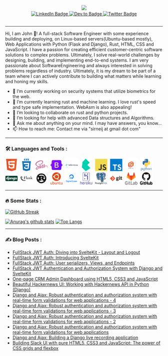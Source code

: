  <div id="header" align="center">
  <img src="https://media.giphy.com/media/M9gbBd9nbDrOTu1Mqx/giphy.gif" width="100"/>
 <div id="badges">
  <a href="https://www.linkedin.com/in/idogun-john-nelson/">
    <img src="https://img.shields.io/badge/LinkedIn-blue?style=for-the-badge&logo=linkedin&logoColor=white" alt="LinkedIn Badge"/>
  </a>
  <a href="https://dev.to/sirneij/">
    <img src="https://img.shields.io/badge/Dev.to-black?style=for-the-badge&logo=dev.to&logoColor=white" alt="Dev.to Badge"/>
  </a>
  <a href="https://twitter.com/sirneij">
    <img src="https://img.shields.io/badge/Twitter-blue?style=for-the-badge&logo=twitter&logoColor=white" alt="Twitter Badge"/>
  </a>
</div>
 <img src="https://komarev.com/ghpvc/?username=sirneij&style=flat-square&color=blue" alt=""/>
</div>

--- 
 Hi, I am John 👋! A full-stack Software Engineer with some experience building and deploying, on Linux-based servers(Ubuntu-based mostly), Web Applications with Python (Flask and Django), Rust, HTML, CSS and JavaScript. I have a passion for creating efficient customer-centric software solutions to complex problems. Ultimately, I solve real-world challenges by designing, building, and implementing end-to-end systems. I am very passionate about SoftwareEngineering and always interested in solving problems regardless of industry. Ultimately, it is my dream to be part of a team where I can actively contribute to building what matters while learning and honing my skills.
- 🔭 I’m currently working on security systems that utilize biometrics for the web.
- 🌱 I’m currently learning rust and machine learning. I love rust's speed and type safe implementation. WebAsm is also appealing!
- 👯 I’m looking to collaborate on rust and python projects.
- 🤔 I’m looking for help with advanced Data structures and Algorithms.
- 💬 Ask me about anything on your mind. I may have answers, you know...
- 📫 How to reach me: Contact me via "sirneij at gmail dot com"

<!--
**Sirneij/Sirneij** is a ✨ _special_ ✨ repository because its `README.md` (this file) appears on your GitHub profile.

Here are some ideas to get you started:

- 🔭 I’m currently working on ...
- 🌱 I’m currently learning ...
- 👯 I’m looking to collaborate on ...
- 🤔 I’m looking for help with ...
- 💬 Ask me about ...
- 📫 How to reach me: ...
- 😄 Pronouns: ...
- ⚡ Fun fact: ...
-->
---
### :hammer_and_wrench: Languages and Tools :
<div>
 <img src="https://github.com/devicons/devicon/blob/master/icons/html5/html5-original.svg" title="HTML5" alt="HTML" width="40" height="40"/>&nbsp;
 <img src="https://github.com/devicons/devicon/blob/master/icons/css3/css3-plain-wordmark.svg"  title="CSS3" alt="CSS" width="40" height="40"/>&nbsp;
 <img src="https://github.com/devicons/devicon/blob/master/icons/sass/sass-original.svg"  title="Sass" alt="Sass" width="40" height="40"/>&nbsp;
 <img src="https://github.com/devicons/devicon/blob/master/icons/bootstrap/bootstrap-original.svg"  title="Bootstrap" alt="Bootstrap" width="40" height="40"/>&nbsp;
 <img src="https://github.com/devicons/devicon/blob/master/icons/tailwindcss/tailwindcss-original-wordmark.svg"  title="Tailwindcss" alt="Tailwindcss" width="40" height="40"/>&nbsp;
 <img src="https://github.com/devicons/devicon/blob/master/icons/bulma/bulma-plain.svg"  title="Bulma" alt="Bulma" width="40" height="40"/>&nbsp;
 <img src="https://github.com/devicons/devicon/blob/master/icons/javascript/javascript-original.svg" title="JavaScript" alt="JavaScript" width="40" height="40"/>&nbsp;
 <img src="https://github.com/devicons/devicon/blob/master/icons/typescript/typescript-original.svg" title="TypeScript" alt="TypeScript" width="40" height="40"/>&nbsp;
 <img src="https://github.com/devicons/devicon/blob/master/icons/svelte/svelte-original-wordmark.svg" title="Svelte" alt="Svelte" width="40" height="40"/>&nbsp;
 <img src="https://github.com/devicons/devicon/blob/master/icons/python/python-original-wordmark.svg" title="Python" alt="Python" width="40" height="40"/>&nbsp;
  <img src="https://github.com/devicons/devicon/blob/master/icons/django/django-original.svg" title="Django" alt="Django" width="40" height="40"/>&nbsp;
  <img src="https://github.com/devicons/devicon/blob/master/icons/flask/flask-original-wordmark.svg" title="Flask" alt="Flask" width="40" height="40"/>&nbsp;
  <img src="https://github.com/devicons/devicon/blob/master/icons/rust/rust-plain.svg" title="Rust" alt="Rust" width="40" height="40"/>&nbsp;
  <img src="https://github.com/devicons/devicon/blob/master/icons/ubuntu/ubuntu-plain-wordmark.svg" title="Ubuntu" alt="Ubuntu" width="40" height="40"/>&nbsp;
 <img src="https://github.com/devicons/devicon/blob/master/icons/digitalocean/digitalocean-original-wordmark.svg" title="DigitalOcean" alt="DigitalOcean" width="40" height="40"/>&nbsp;
 <img src="https://github.com/devicons/devicon/blob/master/icons/heroku/heroku-original-wordmark.svg" title="Heroku" alt="Heroku" width="40" height="40"/>&nbsp;
  <img src="https://github.com/devicons/devicon/blob/master/icons/postgresql/postgresql-original-wordmark.svg" title="PostgreSQL"  alt="PostgreSQL" width="40" height="40"/>&nbsp;
 <img src="https://github.com/devicons/devicon/blob/master/icons/git/git-original-wordmark.svg" title="Git" alt="Git" width="40" height="40"/>&nbsp;
 <img src="https://github.com/devicons/devicon/blob/master/icons/gitlab/gitlab-original-wordmark.svg" title="Gitlab" alt="Gitlab" width="40" height="40"/>&nbsp;
 <img src="https://github.com/devicons/devicon/blob/master/icons/github/github-original-wordmark.svg" title="Github" alt="Github" width="40" height="40"/>
</div>

---
### :fire: Some Stats :
[![GitHub Streak](http://github-readme-streak-stats.herokuapp.com?user=sirneij&theme=dark&background=000000)](https://git.io/streak-stats)


[![Anurag's github stats](https://github-readme-stats.vercel.app/api?username=Sirneij&show_icons=true&theme=radical)](https://github.com/anuraghazra/github-readme-stats)
[![Top Langs](https://github-readme-stats.vercel.app/api/top-langs/?username=sirneij&layout=compact&theme=vision-friendly-dark)](https://github.com/anuraghazra/github-readme-stats)

---
### :writing_hand: Blog Posts :
<!-- BLOG-POST-LIST:START -->
- [FullStack JWT Auth: Diving into SvelteKit - Layout and Logout](https://dev.to/sirneij/fullstack-jwt-diving-into-sveltekit-layout-and-logout-1ok3)
- [FullStack JWT Auth: Introducing SvelteKit](https://dev.to/sirneij/fullstack-jwt-introducing-sveltekit-3jcn)
- [FullStack JWT Auth: User serializers, Views, and Endpoints](https://dev.to/sirneij/fullstack-jwt-auth-user-serializers-and-views-52eg)
- [FullStack JWT Authentication and Authorization System with Django and SvelteKit](https://dev.to/sirneij/fullstack-jwt-authentication-and-authorization-system-with-django-and-sveltekit-2ih3)
- [One-page CRM Admin Dashboard using HTML5, CSS3 and JavaScript](https://dev.to/sirneij/one-page-admin-dashboard-using-html5-css3-and-javascript-13fk)
- [Beautiful Hackernews UI: Working with Hackernews API in Python &lpar;Django&rpar;](https://dev.to/sirneij/beautiful-hackernews-ui-working-with-hackernews-api-in-python-django-55ck)
- [Django and Ajax: Robust authentication and authorization system with real-time form validations for web applications - 4](https://dev.to/sirneij/django-and-ajax-robust-authentication-and-authorization-system-with-real-time-form-validations-for-web-applications-4-2a2i)
- [Django and Ajax: Robust authentication and authorization system with real-time form validations for web applications - 3](https://dev.to/sirneij/django-and-ajax-robust-authentication-and-authorization-system-with-real-time-form-validations-for-web-applications-3-37kb)
- [Django and Ajax: Robust authentication and authorization system with real-time form validations for web applications - 2](https://dev.to/sirneij/django-and-ajax-robust-authentication-and-authorization-system-with-real-time-form-validations-for-web-applications-2-8df)
- [Django and Ajax: Robust authentication and authorization system with real-time form validations for web applications](https://dev.to/sirneij/django-and-ajax-robust-authentication-and-authorization-system-with-real-time-form-validations-for-web-applications-3np2)
- [Django and Ajax: Building a Django live recording application](https://dev.to/sirneij/django-and-ajax-building-a-recording-application-4j0a)
- [Building Slack UI with pure HTML5, CSS3 and JavaScript: The power of CSS grids and flexbox](https://dev.to/sirneij/building-slack-ui-with-pure-html5-css3-and-javascript-the-power-of-css-grids-and-flexbox-4ban)
<!-- BLOG-POST-LIST:END -->
